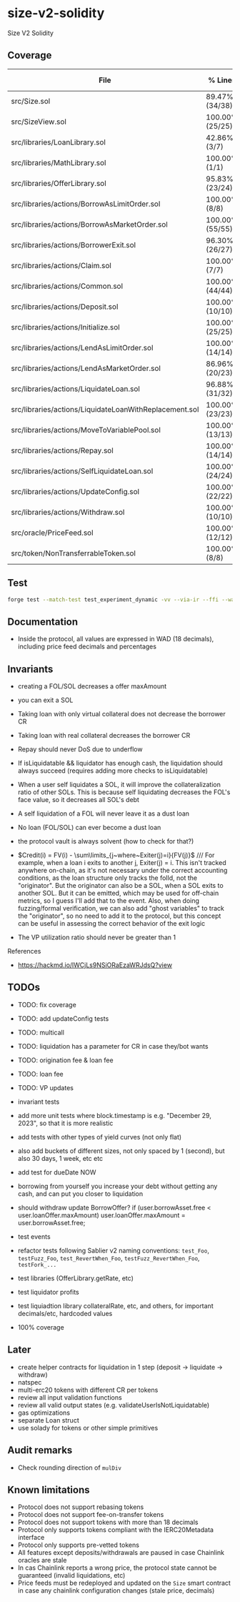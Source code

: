 # size-v2-solidity

Size V2 Solidity

## Coverage

<!-- BEGIN_COVERAGE -->
| File                                                   | % Lines          | % Statements      | % Branches       | % Funcs          |
|--------------------------------------------------------|------------------|-------------------|------------------|------------------|
| src/Size.sol                                           | 89.47% (34/38)   | 89.47% (34/38)    | 100.00% (0/0)    | 93.75% (15/16)   |
| src/SizeView.sol                                       | 100.00% (25/25)  | 100.00% (35/35)   | 100.00% (0/0)    | 100.00% (23/23)  |
| src/libraries/LoanLibrary.sol                          | 42.86% (3/7)     | 35.71% (5/14)     | 100.00% (0/0)    | 60.00% (3/5)     |
| src/libraries/MathLibrary.sol                          | 100.00% (1/1)    | 100.00% (3/3)     | 100.00% (0/0)    | 100.00% (1/1)    |
| src/libraries/OfferLibrary.sol                         | 95.83% (23/24)   | 97.78% (44/45)    | 87.50% (7/8)     | 100.00% (5/5)    |
| src/libraries/actions/BorrowAsLimitOrder.sol           | 100.00% (8/8)    | 100.00% (10/10)   | 100.00% (6/6)    | 100.00% (2/2)    |
| src/libraries/actions/BorrowAsMarketOrder.sol          | 100.00% (55/55)  | 100.00% (71/71)   | 86.36% (19/22)   | 100.00% (4/4)    |
| src/libraries/actions/BorrowerExit.sol                 | 96.30% (26/27)   | 97.06% (33/34)    | 70.00% (7/10)    | 100.00% (2/2)    |
| src/libraries/actions/Claim.sol                        | 100.00% (7/7)    | 100.00% (8/8)     | 50.00% (1/2)     | 100.00% (2/2)    |
| src/libraries/actions/Common.sol                       | 100.00% (44/44)  | 100.00% (65/65)   | 100.00% (16/16)  | 100.00% (13/13)  |
| src/libraries/actions/Deposit.sol                      | 100.00% (10/10)  | 100.00% (17/17)   | 100.00% (4/4)    | 100.00% (2/2)    |
| src/libraries/actions/Initialize.sol                   | 100.00% (25/25)  | 78.79% (26/33)    | 100.00% (16/16)  | 100.00% (2/2)    |
| src/libraries/actions/LendAsLimitOrder.sol             | 100.00% (14/14)  | 100.00% (17/17)   | 91.67% (11/12)   | 100.00% (2/2)    |
| src/libraries/actions/LendAsMarketOrder.sol            | 86.96% (20/23)   | 89.29% (25/28)    | 62.50% (5/8)     | 100.00% (2/2)    |
| src/libraries/actions/LiquidateLoan.sol                | 96.88% (31/32)   | 97.37% (37/38)    | 62.50% (5/8)     | 100.00% (2/2)    |
| src/libraries/actions/LiquidateLoanWithReplacement.sol | 100.00% (23/23)  | 100.00% (26/26)   | 50.00% (2/4)     | 100.00% (2/2)    |
| src/libraries/actions/MoveToVariablePool.sol           | 100.00% (13/13)  | 100.00% (16/16)   | 66.67% (4/6)     | 100.00% (2/2)    |
| src/libraries/actions/Repay.sol                        | 100.00% (14/14)  | 100.00% (14/14)   | 75.00% (6/8)     | 100.00% (2/2)    |
| src/libraries/actions/SelfLiquidateLoan.sol            | 100.00% (24/24)  | 100.00% (28/28)   | 70.00% (7/10)    | 100.00% (2/2)    |
| src/libraries/actions/UpdateConfig.sol                 | 100.00% (22/22)  | 100.00% (24/24)   | 100.00% (16/16)  | 100.00% (2/2)    |
| src/libraries/actions/Withdraw.sol                     | 100.00% (10/10)  | 100.00% (17/17)   | 100.00% (4/4)    | 100.00% (2/2)    |
| src/oracle/PriceFeed.sol                               | 100.00% (12/12)  | 100.00% (21/21)   | 100.00% (8/8)    | 100.00% (3/3)    |
| src/token/NonTransferrableToken.sol                    | 100.00% (8/8)    | 100.00% (9/9)     | 100.00% (0/0)    | 100.00% (6/6)    |
<!-- END_COVERAGE -->

## Test

```bash
forge test --match-test test_experiment_dynamic -vv --via-ir --ffi --watch
```

## Documentation

- Inside the protocol, all values are expressed in WAD (18 decimals), including price feed decimals and percentages

## Invariants

- creating a FOL/SOL decreases a offer maxAmount
- you can exit a SOL
- Taking loan with only virtual collateral does not decrease the borrower CR
- Taking loan with real collateral decreases the borrower CR

- Repay should never DoS due to underflow
- If isLiquidatable && liquidator has enough cash, the liquidation should always succeed (requires adding more checks to isLiquidatable)
- When a user self liquidates a SOL, it will improve the collateralization ratio of other SOLs. This is because self liquidating decreases the FOL's face value, so it decreases all SOL's debt
- A self liquidation of a FOL will never leave it as a dust loan
- No loan (FOL/SOL) can ever become a dust loan
- the protocol vault is always solvent (how to check for that?)
- $Credit(i) = FV(i) - \sum\limits_{j~where~Exiter(j)=i}{FV(j)}$ /// For example, when a loan i exits to another j, Exiter(j) = i. This isn't tracked anywhere on-chain, as it's not necessary under the correct accounting conditions, as the loan structure only tracks the folId, not the "originator". But the originator can also be a SOL, when a SOL exits to another SOL. But it can be emitted, which may be used for off-chain metrics, so I guess I'll add that to the event. Also, when doing fuzzing/formal verification, we can also add "ghost variables" to track the "originator", so no need to add it to the protocol, but this concept can be useful in assessing the correct behavior of the exit logic
- The VP utilization ratio should never be greater than 1

References

- <https://hackmd.io/lWCjLs9NSiORaEzaWRJdsQ?view>

## TODOs

- TODO: fix coverage
- TODO: add updateConfig tests
- TODO: multicall
- TODO: liquidation has a parameter for CR in case they/bot wants
- TODO: origination fee & loan fee
- TODO: loan fee
- TODO: VP updates

- invariant tests
- add more unit tests where block.timestamp is e.g. "December 29, 2023", so that it is more realistic
- add tests with other types of yield curves (not only flat)
- also add buckets of different sizes, not only spaced by 1 (second), but also 30 days, 1 week, etc etc
- add test for dueDate NOW
- borrowing from yourself you increase your debt without getting any cash, and can put you closer to liquidation
- should withdraw update BorrowOffer? if (user.borrowAsset.free < user.loanOffer.maxAmount) user.loanOffer.maxAmount = user.borrowAsset.free;
- test events
- refactor tests following Sablier v2 naming conventions: `test_Foo`, `testFuzz_Foo`, `test_RevertWhen_Foo`, `testFuzz_RevertWhen_Foo`, `testFork_...`
- test libraries (OfferLibrary.getRate, etc)
- test liquidator profits
- test liquiadtion library collateralRate, etc, and others, for important decimals/etc, hardcoded values
- 100% coverage

## Later

- create helper contracts for liquidation in 1 step (deposit -> liquidate -> withdraw)
- natspec
- multi-erc20 tokens with different CR per tokens
- review all input validation functions
- review all valid output states (e.g. validateUserIsNotLiquidatable)
- gas optimizations
- separate Loan struct
- use solady for tokens or other simple primitives

## Audit remarks

- Check rounding direction of `mulDiv`

## Known limitations

- Protocol does not support rebasing tokens
- Protocol does not support fee-on-transfer tokens
- Protocol does not support tokens with more than 18 decimals
- Protocol only supports tokens compliant with the IERC20Metadata interface
- Protocol only supports pre-vetted tokens
- All features except deposits/withdrawals are paused in case Chainlink oracles are stale
- In cas Chainlink reports a wrong price, the protocol state cannot be guaranteed (invalid liquidations, etc)
- Price feeds must be redeployed and updated on the `Size` smart contract in case any chainlink configuration changes (stale price, decimals)
